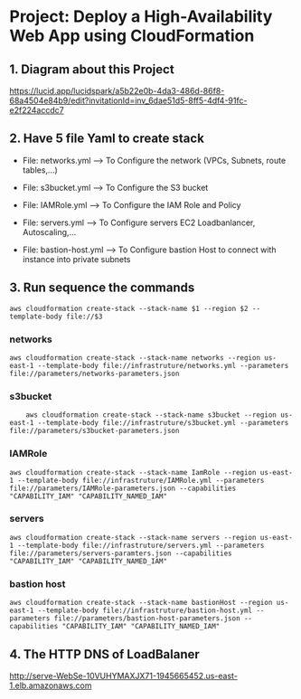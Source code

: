 # Project: Deploy a High-Availability Web App using CloudFormation

## 1. Diagram about this Project
 https://lucid.app/lucidspark/a5b22e0b-4da3-486d-86f8-68a4504e84b9/edit?invitationId=inv_6dae51d5-8ff5-4df4-91fc-e2f224accdc7
  
## 2. Have 5 file Yaml to create stack
- File: networks.yml --> To Configure the network (VPCs, Subnets, route tables,...)
* File: s3bucket.yml --> To Configure the S3 bucket
+ File: IAMRole.yml --> To Configure the IAM Role and Policy
- File: servers.yml --> To Configure servers EC2 Loadbanlancer, Autoscaling,...
* File: bastion-host.yml --> To Configure bastion Host to connect with instance into private subnets

## 3. Run sequence the commands
	aws cloudformation create-stack --stack-name $1 --region $2 --template-body file://$3

### networks
	aws cloudformation create-stack --stack-name networks --region us-east-1 --template-body file://infrastruture/networks.yml --parameters file://parameters/networks-parameters.json

### s3bucket
		aws cloudformation create-stack --stack-name s3bucket --region us-east-1 --template-body file://infrastruture/s3bucket.yml --parameters file://parameters/s3bucket-parameters.json

### IAMRole
	aws cloudformation create-stack --stack-name IamRole --region us-east-1 --template-body file://infrastruture/IAMRole.yml --parameters file://parameters/IAMRole-parameters.json --capabilities "CAPABILITY_IAM" "CAPABILITY_NAMED_IAM"

### servers
	aws cloudformation create-stack --stack-name servers --region us-east-1 --template-body file://infrastruture/servers.yml --parameters file://parameters/servers-paramters.json --capabilities "CAPABILITY_IAM" "CAPABILITY_NAMED_IAM"

### bastion host
	aws cloudformation create-stack --stack-name bastionHost --region us-east-1 --template-body file://infrastruture/bastion-host.yml --parameters file://parameters/bastion-host-parameters.json --capabilities "CAPABILITY_IAM" "CAPABILITY_NAMED_IAM"

## 4. The HTTP DNS of LoadBalaner
  http://serve-WebSe-10VUHYMAXJX71-1945665452.us-east-1.elb.amazonaws.com




